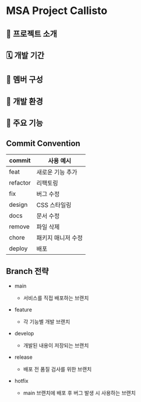 # MSA Project Callisto

## 📓 프로젝트 소개

## 🗓️ 개발 기간

## 👬 멤버 구성

## 📎 개발 환경

## 📌 주요 기능

## Commit Convention
| commit   | 사용 예시         |
| -------- | ---------------- |
| feat     | 새로운 기능 추가  |
| refactor | 리팩토링          |
| fix      | 버그 수정         |
| design   | CSS 스타일링      |
| docs     | 문서 수정         |
| remove   | 파일 삭제         |
| chore    | 패키지 매니저 수정 |
| deploy   | 배포              |

## Branch 전략
* main
    * 서비스를 직접 배포하는 브랜치

* feature
    * 각 기능별 개발 브랜치

* develop
    * 개발된 내용이 저장되는 브랜치

* release
    * 배포 전 품질 검사를 위한 브랜치

* hotfix
    * main 브랜치에 배포 후 버그 발생 시 사용하는 브랜치

